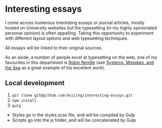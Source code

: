 # Interesting essays

I come across numerous interesting essays or journal articles, mostly hosted on University websites but the typesetting (in my highly opinionated personal opinion) is often appalling. Taking this opportunity to experiment with different layout options and web typesetting techniques.

All essays will be linked to their original sources.

As an aside, a number of people excel at typesetting on the web, one of my favourites in this department is [Robin Rendle](https://www.robinrendle.com/essays/) (see [Systems, Mistakes, and the Sea](https://www.robinrendle.com/essays/systems-mistakes-and-the-sea) as a great example of his excellent work).

## Local development

1. `git clone git@github.com:huijing/interesting-essays.git`
2. `npm install`
3. `gulp`

- Styles go in the styles.scss file, and will be compiled by Gulp
- Scripts go into the js folder, and will be concatenated by Gulp
